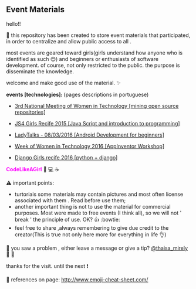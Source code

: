 ## Event Materials

hello!!


:information_desk_person: this repository has been created to store event materials that participated, in order to centralize and allow public access to all .

most events are geared toward girls(girls understand how anyone who is identified as such :blush:) and beginners or enthusiasts of software development. of course,
not only restricted to the public.
the purpose is disseminate the knowledge.

welcome and make good use of the material.  :sparkles:

<b> events [technologies]: </b>  (pages descriptions in portuguese)




- [3rd National Meeting of Women in Technology [mining open source repositories]](http://mulheresnatecnologia.org/encontro2015/)

- [JS4 Girls Recife 2015 [Java Script and introduction to programming]](https://github.com/ThaisaMirely/event_materials-programming_for_women/wiki/JS4-Girls-Recife)

- [LadyTalks - 08/03/2016 [Android Development for beginners]](https://github.com/ThaisaMirely/event_materials-programming_for_women/wiki/LadyTalks-2016)

- [Week of Women in Technology 2016 [AppInventor Workshop]](https://github.com/ThaisaMirely/event_materials-programming_for_women/wiki/Semana-da-Mulher-na-Tecnologia-2016)

- [Django Girls recife 2016 [python + django] ](https://github.com/ThaisaMirely/materials_events_ProgrammingForWomen/wiki/Django-Girls-Recife-2016)



<b style='color:#FF00FF'>CodeLikeAGirl</b> :raising_hand: :computer: :coffee:


:warning: important points:

- turtoriais some materials may contain pictures and most often license associated with them . Read before use them;
- another important thing is not to use the material for commercial purposes. Most were made to free events (I think all), so we will not ' break ' the principle of use. OK? :thumbsup: :bowtie:
- feel free to share ,always remembering to give due credit to the creator(This is true not only here more for everything in life :ok_hand:)


:checkered_flag: you saw a problem , either leave a message or give a tip? [@thaisa_mirely](https://twitter.com/thaisa_mirely)  :speech_balloon: :dancer:

thanks for the visit. until the next :exclamation:

:book: references on page: http://www.emoji-cheat-sheet.com/
